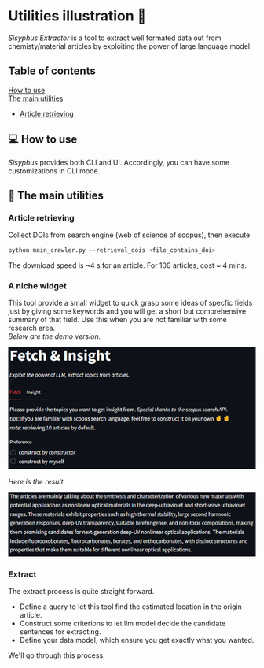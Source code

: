 # Utilities illustration 🔧
_Sisyphus Extractor_ is a tool to extract well formated data out from chemisty/material articles by exploiting the power of large language model.

## Table of contents
[How to use](#💻-how-to-use)  
[The main utilities](#🙌-the-main-utilities)  
- [Article retrieving](#article-retrieving)


## 💻 How to use
 _Sisyphus_ provides both CLI and UI. Accordingly, you can have some customizations in CLI mode.

 ## 🙌 The main utilities
 
 ### Article retrieving
Collect DOIs from search engine (web of science of scopus), then execute  

```python
python main_crawler.py --retrieval_dois <file_contains_doi>
```

The download speed is ~4 s for an article. For 100 articles, cost ~ 4 mins.


### A niche widget
This tool provide a small widget to quick grasp some ideas of specfic fields just by giving some keywords and you will get a short but comprehensive summary of that field. Use this when you are not familiar with some research area.  
_Below are the demo version._  

![fetch](./images/fetch_interface.png)  

_Here is the result._  

![summary_result](./images/summary_result.png)


### Extract
The extract process is quite straight forward.
- Define a query to let this tool find the estimated location in the origin article.
- Construct some criterions to let llm model decide the candidate sentences for extracting.
- Define your data model, which ensure you get exactly what you wanted.

We'll go through this process.
